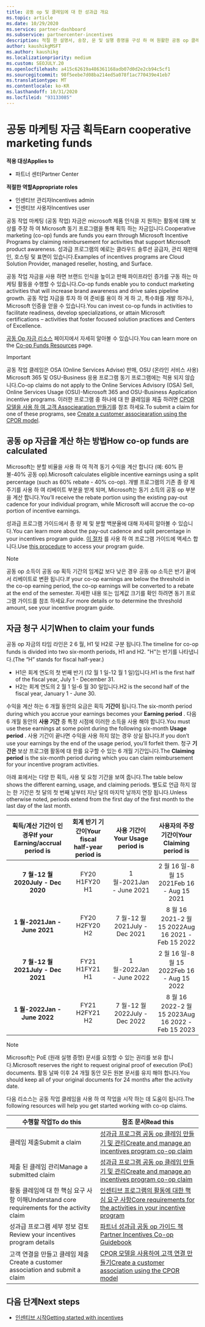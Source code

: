```yaml
---
title: 공동 op 및 클레임에 대 한 성과급 개요
ms.topic: article
ms.date: 10/29/2020
ms.service: partner-dashboard
ms.subservice: partnercenter-incentives
description: 적절 한 설명서, 송장, 문 및 실행 증명을 구성 하 여 원활한 공동 op 클레임을 전송 하는 방법을 알아봅니다.
author: kaushikgMSFT
ms.author: kaushikg
ms.localizationpriority: medium
ms.custom: SEOJULY.20
ms.openlocfilehash: a415c62619a486361168adb07d0d2e2cb94c5cf1
ms.sourcegitcommit: 98f5eebe7d08ba214ed5a078f1ac770439e41eb7
ms.translationtype: MT
ms.contentlocale: ko-KR
ms.lasthandoff: 10/31/2020
ms.locfileid: "93133085"
---
```

# <a name="earn-cooperative-marketing-funds"></a><span data-ttu-id="6a21c-103">공동 마케팅 자금 획득</span><span class="sxs-lookup"><span data-stu-id="6a21c-103">Earn cooperative marketing funds</span></span>

<span data-ttu-id="6a21c-104">**적용 대상**</span><span class="sxs-lookup"><span data-stu-id="6a21c-104">**Applies to**</span></span>

- <span data-ttu-id="6a21c-105">파트너 센터</span><span class="sxs-lookup"><span data-stu-id="6a21c-105">Partner Center</span></span>

<span data-ttu-id="6a21c-106">**적절한 역할**</span><span class="sxs-lookup"><span data-stu-id="6a21c-106">**Appropriate roles**</span></span>

- <span data-ttu-id="6a21c-107">인센티브 관리자</span><span class="sxs-lookup"><span data-stu-id="6a21c-107">Incentives admin</span></span>
- <span data-ttu-id="6a21c-108">인센티브 사용자</span><span class="sxs-lookup"><span data-stu-id="6a21c-108">Incentives user</span></span>

<span data-ttu-id="6a21c-109">공동 작업 마케팅 (공동 작업) 자금은 microsoft 제품 인식을 지 원하는 활동에 대해 보상를 주장 하 여 Microsoft 동기 프로그램을 통해 획득 하는 자금입니다.</span><span class="sxs-lookup"><span data-stu-id="6a21c-109">Cooperative marketing (co-op) funds are funds you earn through Microsoft Incentive Programs by claiming reimbursement for activities that support Microsoft product awareness.</span></span> <span data-ttu-id="6a21c-110">성과급 프로그램의 예로는 클라우드 솔루션 공급자, 관리 재판매인, 호스팅 및 표면이 있습니다.</span><span class="sxs-lookup"><span data-stu-id="6a21c-110">Examples of incentives programs are Cloud Solution Provider, managed reseller, hosting, and Surface.</span></span>

<span data-ttu-id="6a21c-111">공동 작업 자금을 사용 하면 브랜드 인식을 높이고 판매 파이프라인 증가를 구동 하는 마케팅 활동을 수행할 수 있습니다.</span><span class="sxs-lookup"><span data-stu-id="6a21c-111">Co-op funds enable you to conduct marketing activities that will increase brand awareness and drive sales pipeline growth.</span></span> <span data-ttu-id="6a21c-112">공동 작업 자금을 투자 하 여 준비를 용이 하 게 하 고, 특수화를 개발 하거나, Microsoft 인증을 얻을 수 있습니다.</span><span class="sxs-lookup"><span data-stu-id="6a21c-112">You can invest co-op funds in activities to facilitate readiness, develop specializations, or attain Microsoft certifications – activities that foster focused solution practices and Centers of Excellence.</span></span>

<span data-ttu-id="6a21c-113">[공동 Op 자금 리소스](https://partner.microsoft.com/asset/collection/co-op-funds-resources#/) 페이지에서 자세히 알아볼 수 있습니다.</span><span class="sxs-lookup"><span data-stu-id="6a21c-113">You can learn more on the [Co-op Funds Resources](https://partner.microsoft.com/asset/collection/co-op-funds-resources#/) page.</span></span>

>[!Important]
><span data-ttu-id="6a21c-114">공동 작업 클레임은 OSA (Online Services Advise) 판매, OSU (온라인 서비스 사용) Microsoft 365 및 OSU-Business 응용 프로그램 동기 프로그램에는 적용 되지 않습니다.</span><span class="sxs-lookup"><span data-stu-id="6a21c-114">Co-op claims do not apply to the Online Services Advisory (OSA) Sell, Online Services Usage (OSU)-Microsoft 365 and OSU-Business Application incentive programs.</span></span> <span data-ttu-id="6a21c-115">이러한 프로그램 중 하나에 대 한 클레임을 제출 하려면 [CPOR 모델을 사용 하 여 고객 Associearation 만들기](submit-osa-claim.md)를 참조 하세요.</span><span class="sxs-lookup"><span data-stu-id="6a21c-115">To submit a claim for one of these programs, see [Create a customer associearation using the CPOR model](submit-osa-claim.md).</span></span>

## <a name="how-co-op-funds-are-calculated"></a><span data-ttu-id="6a21c-116">공동 op 자금을 계산 하는 방법</span><span class="sxs-lookup"><span data-stu-id="6a21c-116">How co-op funds are calculated</span></span>

<span data-ttu-id="6a21c-117">Microsoft는 분할 비율을 사용 하 여 적격 동기 수익을 계산 합니다 (예: 60% 환불-40% 공동 op).</span><span class="sxs-lookup"><span data-stu-id="6a21c-117">Microsoft calculates eligible incentive earnings using a split percentage (such as 60% rebate - 40% co-op).</span></span> <span data-ttu-id="6a21c-118">개별 프로그램의 기존 종 량 제 주기를 사용 하 여 리베이트 부분을 받게 되며, Microsoft는 동기 소득의 공동 op 부분을 계산 합니다.</span><span class="sxs-lookup"><span data-stu-id="6a21c-118">You’ll receive the rebate portion using the existing pay-out cadence for your individual program, while Microsoft will accrue the co-op portion of incentive earnings.</span></span>

<span data-ttu-id="6a21c-119">성과급 프로그램 가이드에서 종 량 제 및 분할 백분율에 대해 자세히 알아볼 수 있습니다.</span><span class="sxs-lookup"><span data-stu-id="6a21c-119">You can learn more about the pay-out cadence and split percentage in your incentives program guide.</span></span> <span data-ttu-id="6a21c-120">[이 절차](incentives-determined-your-program-eligibility.md) 를 사용 하 여 프로그램 가이드에 액세스 합니다.</span><span class="sxs-lookup"><span data-stu-id="6a21c-120">Use [this procedure](incentives-determined-your-program-eligibility.md) to access your program guide.</span></span>

>[!NOTE]
><span data-ttu-id="6a21c-121">공동 op 소득이 공동 op 획득 기간의 임계값 보다 낮은 경우 공동 op 소득은 반기 끝에서 리베이트로 변환 됩니다.</span><span class="sxs-lookup"><span data-stu-id="6a21c-121">If your co-op earnings are below the threshold in the co-op earning period, the co-op earnings will be converted to a rebate at the end of the semester.</span></span> <span data-ttu-id="6a21c-122">자세한 내용 또는 임계값 크기를 확인 하려면 동기 프로그램 가이드를 참조 하세요.</span><span class="sxs-lookup"><span data-stu-id="6a21c-122">For more details or to determine the threshold amount, see your incentive program guide.</span></span>

## <a name="when-to-claim-your-funds"></a><span data-ttu-id="6a21c-123">자금 청구 시기</span><span class="sxs-lookup"><span data-stu-id="6a21c-123">When to claim your funds</span></span>

<span data-ttu-id="6a21c-124">공동 op 자금의 타임 라인은 2 6 월, H1 및 H2로 구분 됩니다.</span><span class="sxs-lookup"><span data-stu-id="6a21c-124">The timeline for co-op funds is divided into two six-month periods, H1 and H2.</span></span> <span data-ttu-id="6a21c-125">"H"는 반기를 나타냅니다.</span><span class="sxs-lookup"><span data-stu-id="6a21c-125">(The “H” stands for fiscal half-year.)</span></span>

- <span data-ttu-id="6a21c-126">H1은 회계 연도의 첫 번째 반기 (12 월 1 일-12 월 1 일)입니다.</span><span class="sxs-lookup"><span data-stu-id="6a21c-126">H1 is the first half of the fiscal year, July 1 - December 31.</span></span>
- <span data-ttu-id="6a21c-127">H2는 회계 연도의 2 월 1 일-6 월 30 일입니다.</span><span class="sxs-lookup"><span data-stu-id="6a21c-127">H2 is the second half of the fiscal year, January 1 - June 30.</span></span>

<span data-ttu-id="6a21c-128">수익을 계산 하는 6 개월 동안의 요금은 획득 **기간이** 됩니다.</span><span class="sxs-lookup"><span data-stu-id="6a21c-128">The six-month period during which you accrue your earnings becomes your **Earning period** .</span></span> <span data-ttu-id="6a21c-129">다음 6 개월 동안의 **사용 기간** 중 특정 시점에 이러한 소득을 사용 해야 합니다.</span><span class="sxs-lookup"><span data-stu-id="6a21c-129">You must use these earnings at some point during the following six-month **Usage period** .</span></span> <span data-ttu-id="6a21c-130">사용 기간이 끝나면 수익을 사용 하지 않는 경우 상실 됩니다.</span><span class="sxs-lookup"><span data-stu-id="6a21c-130">If you don’t use your earnings by the end of the usage period, you’ll forfeit them.</span></span> <span data-ttu-id="6a21c-131">청구 **기간은** 보상 프로그램 활동에 대 한를 요구할 수 있는 6 개월 기간입니다.</span><span class="sxs-lookup"><span data-stu-id="6a21c-131">The **Claiming period** is the six-month period during which you can claim reimbursement for your incentive program activities.</span></span>

<span data-ttu-id="6a21c-132">아래 표에서는 다양 한 획득, 사용 및 요청 기간을 보여 줍니다.</span><span class="sxs-lookup"><span data-stu-id="6a21c-132">The table below shows the different earning, usage, and claiming periods.</span></span> <span data-ttu-id="6a21c-133">별도로 언급 하지 않는 한 기간은 첫 달의 첫 번째 날부터 지난 달의 마지막 날까지 연장 됩니다.</span><span class="sxs-lookup"><span data-stu-id="6a21c-133">Unless otherwise noted, periods extend from the first day of the first month to the last day of the last month.</span></span>

|  <span data-ttu-id="6a21c-134">획득/계산 기간이 인 경우</span><span class="sxs-lookup"><span data-stu-id="6a21c-134">If your Earning/accrual period is</span></span>  |<span data-ttu-id="6a21c-135">회계 반기 기간이</span><span class="sxs-lookup"><span data-stu-id="6a21c-135">Your fiscal half-year period is</span></span>  |  <span data-ttu-id="6a21c-136">사용 기간이</span><span class="sxs-lookup"><span data-stu-id="6a21c-136">Your Usage period is</span></span>  |  <span data-ttu-id="6a21c-137">사용자의 주장 기간이</span><span class="sxs-lookup"><span data-stu-id="6a21c-137">Your Claiming period is</span></span>  |
| :-----------: | :-----------: | :-----------: | :-----------: |
|<span data-ttu-id="6a21c-138">**7 월-12 월 2020**</span><span class="sxs-lookup"><span data-stu-id="6a21c-138">**July - Dec 2020**</span></span>| <span data-ttu-id="6a21c-139">FY20 H1</span><span class="sxs-lookup"><span data-stu-id="6a21c-139">FY20 H1</span></span>  |  <span data-ttu-id="6a21c-140">1 월-2021</span><span class="sxs-lookup"><span data-stu-id="6a21c-140">Jan - June 2021</span></span>  |  <span data-ttu-id="6a21c-141">2 월 16 일-8 월 15 2021</span><span class="sxs-lookup"><span data-stu-id="6a21c-141">Feb 16 - Aug 15 2021</span></span>  |
|<span data-ttu-id="6a21c-142">**1 월-2021**</span><span class="sxs-lookup"><span data-stu-id="6a21c-142">**Jan - June 2021**</span></span> |  <span data-ttu-id="6a21c-143">FY20 H2</span><span class="sxs-lookup"><span data-stu-id="6a21c-143">FY20 H2</span></span>  |  <span data-ttu-id="6a21c-144">7 월-12 월 2021</span><span class="sxs-lookup"><span data-stu-id="6a21c-144">July - Dec 2021</span></span>  |  <span data-ttu-id="6a21c-145">8 월 16 2021-2 월 15 2022</span><span class="sxs-lookup"><span data-stu-id="6a21c-145">Aug 16 2021 - Feb 15 2022</span></span>  |
|<span data-ttu-id="6a21c-146">**7 월-12 월 2021**</span><span class="sxs-lookup"><span data-stu-id="6a21c-146">**July - Dec 2021**</span></span>|  <span data-ttu-id="6a21c-147">FY21 H1</span><span class="sxs-lookup"><span data-stu-id="6a21c-147">FY21 H1</span></span>  |  <span data-ttu-id="6a21c-148">1 월-2022</span><span class="sxs-lookup"><span data-stu-id="6a21c-148">Jan - June 2022</span></span>  |  <span data-ttu-id="6a21c-149">2 월 16 일-8 월 15 2022</span><span class="sxs-lookup"><span data-stu-id="6a21c-149">Feb 16 - Aug 15 2022</span></span>  |
|<span data-ttu-id="6a21c-150">**1 월-2022**</span><span class="sxs-lookup"><span data-stu-id="6a21c-150">**Jan - June 2022**</span></span> |  <span data-ttu-id="6a21c-151">FY21 H2</span><span class="sxs-lookup"><span data-stu-id="6a21c-151">FY21 H2</span></span>  |  <span data-ttu-id="6a21c-152">7 월-12 월 2022</span><span class="sxs-lookup"><span data-stu-id="6a21c-152">July - Dec 2022</span></span>  |  <span data-ttu-id="6a21c-153">8 월 16 2022-2 월 15 2023</span><span class="sxs-lookup"><span data-stu-id="6a21c-153">Aug 16 2022 - Feb 15 2023</span></span>  |

>[!NOTE]
><span data-ttu-id="6a21c-154">Microsoft는 PoE (원래 실행 증명) 문서를 요청할 수 있는 권리를 보유 합니다.</span><span class="sxs-lookup"><span data-stu-id="6a21c-154">Microsoft reserves the right to request original proof of execution (PoE) documents.</span></span> <span data-ttu-id="6a21c-155">활동 날짜 이후 24 개월 동안 모든 원본 문서를 유지 해야 합니다.</span><span class="sxs-lookup"><span data-stu-id="6a21c-155">You should keep all of your original documents for 24 months after the activity date.</span></span>

<span data-ttu-id="6a21c-156">다음 리소스는 공동 작업 클레임을 사용 하 여 작업을 시작 하는 데 도움이 됩니다.</span><span class="sxs-lookup"><span data-stu-id="6a21c-156">The following resources will help you get started working with co-op claims.</span></span>

| <span data-ttu-id="6a21c-157">수행할 작업</span><span class="sxs-lookup"><span data-stu-id="6a21c-157">To do this</span></span> | <span data-ttu-id="6a21c-158">참조 문서</span><span class="sxs-lookup"><span data-stu-id="6a21c-158">Read this</span></span> |
| ------ | ----------- |
| <span data-ttu-id="6a21c-159">클레임 제출</span><span class="sxs-lookup"><span data-stu-id="6a21c-159">Submit a claim</span></span> |  [<span data-ttu-id="6a21c-160">성과급 프로그램 공동 op 클레임 만들기 및 관리</span><span class="sxs-lookup"><span data-stu-id="6a21c-160">Create and manage an incentives program co-op claim</span></span>](create-incentives-claims.md)  |
| <span data-ttu-id="6a21c-161">제출 된 클레임 관리</span><span class="sxs-lookup"><span data-stu-id="6a21c-161">Manage a submitted claim</span></span> | [<span data-ttu-id="6a21c-162">성과급 프로그램 공동 op 클레임 만들기 및 관리</span><span class="sxs-lookup"><span data-stu-id="6a21c-162">Create and manage an incentives program co-op claim</span></span>](create-incentives-claims.md)    |
| <span data-ttu-id="6a21c-163">활동 클레임에 대 한 핵심 요구 사항 이해</span><span class="sxs-lookup"><span data-stu-id="6a21c-163">Understand core requirements for the activity claim</span></span> | [<span data-ttu-id="6a21c-164">인센티브 프로그램의 활동에 대한 핵심 요구 사항</span><span class="sxs-lookup"><span data-stu-id="6a21c-164">Core requirements for the activities in your incentive program</span></span>](core-requirements.md)   |
| <span data-ttu-id="6a21c-165">성과급 프로그램 세부 정보 검토</span><span class="sxs-lookup"><span data-stu-id="6a21c-165">Review your incentives program details</span></span> | [<span data-ttu-id="6a21c-166">파트너 성과급 공동 op 가이드 책</span><span class="sxs-lookup"><span data-stu-id="6a21c-166">Partner Incentives Co-op Guidebook</span></span>](https://assetsprod.microsoft.com/co-op-guidebook.pdf)  |
| <span data-ttu-id="6a21c-167">고객 연결을 만들고 클레임 제출</span><span class="sxs-lookup"><span data-stu-id="6a21c-167">Create a customer association and submit a claim</span></span> | [<span data-ttu-id="6a21c-168">CPOR 모델을 사용하여 고객 연결 만들기</span><span class="sxs-lookup"><span data-stu-id="6a21c-168">Create a customer association using the CPOR model</span></span>](submit-osa-claim.md)   |

## <a name="next-steps"></a><span data-ttu-id="6a21c-169">다음 단계</span><span class="sxs-lookup"><span data-stu-id="6a21c-169">Next steps</span></span>

- [<span data-ttu-id="6a21c-170">인센티브 시작</span><span class="sxs-lookup"><span data-stu-id="6a21c-170">Getting started with incentives</span></span>](incentives-get-started-intro.md)
